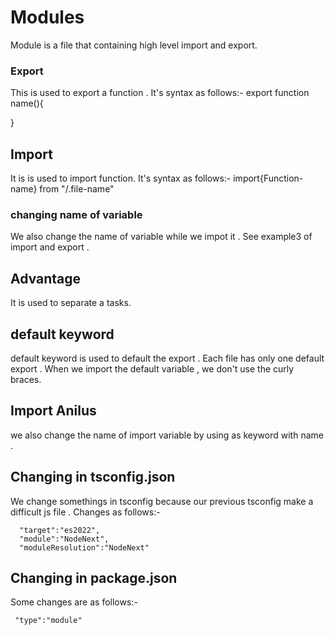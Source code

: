 # Modules
Module is a file that containing high level import and export.
### Export 
 This is used to export a function . It's syntax as follows:-
  export function name(){

  }
## Import 
  It is is used to import function. It's syntax as follows:-
 import{Function-name} from "/.file-name"
### changing name of variable
We also change the name of variable while we impot it .
See example3 of import and export .
## Advantage 
It is used to separate a tasks.
## default keyword
default keyword is used to default the export . Each file has only one default export .
When we import the default variable , we don't use the curly braces.
## Import Anilus
we also change the name of import variable by using as keyword with name . 
## Changing in tsconfig.json
We change somethings in  tsconfig because our previous tsconfig make a difficult js file . Changes as follows:-

      "target":"es2022",
      "module":"NodeNext",
      "moduleResolution":"NodeNext"
## Changing in package.json
Some changes are as follows:-

     "type":"module"


  
